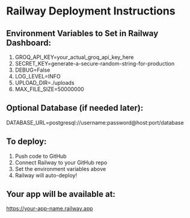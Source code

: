 # Railway Deployment Instructions

## Environment Variables to Set in Railway Dashboard:

1. GROQ_API_KEY=your_actual_groq_api_key_here
2. SECRET_KEY=generate-a-secure-random-string-for-production
3. DEBUG=False
4. LOG_LEVEL=INFO
5. UPLOAD_DIR=./uploads
6. MAX_FILE_SIZE=50000000

## Optional Database (if needed later):
DATABASE_URL=postgresql://username:password@host:port/database

## To deploy:
1. Push code to GitHub
2. Connect Railway to your GitHub repo
3. Set the environment variables above
4. Railway will auto-deploy!

## Your app will be available at:
https://your-app-name.railway.app